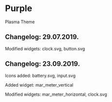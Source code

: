 # Purple
Plasma Theme

Changelog: 29.07.2019.
----------------------

Modified widgets: clock.svg, button.svg

Changelog: 23.09.2019.
---------------------

Icons added: battery.svg, input.svg

Added widget: mar_meter_vertical

Modified widgets: mar_meter_horizontal, clock.svg

